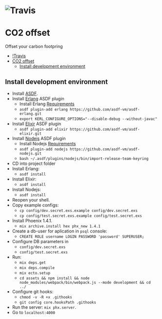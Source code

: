 ![Travis](https://travis-ci.com/markevich/co2_offset.svg?branch=master)
==========
# CO2 offset

Offset your carbon footpring

- [!Travis](#travis)
- [CO2 offset](#co2-offset)
  - [Install development environment](#install-development-environment)


## Install development environment
- Install [ASDF](https://github.com/asdf-vm/asdf).
- Install [Erlang](https://github.com/asdf-vm/asdf-erlang) ASDF plugin
  - Install Erlang [Requirements](https://github.com/asdf-vm/asdf-erlang#before-asdf-install)
  - `asdf plugin-add erlang https://github.com/asdf-vm/asdf-erlang.git`
  - `export KERL_CONFIGURE_OPTIONS="--disable-debug --without-javac"`
- Install [Elixir](https://github.com/asdf-vm/asdf-elixir) ASDF plugin
  - `asdf plugin-add elixir https://github.com/asdf-vm/asdf-elixir.git`
- Install [Nodejs](https://github.com/asdf-vm/asdf-nodejs) ASDF plugin
  - Install Nodejs [Requirements](https://github.com/asdf-vm/asdf-nodejs#requirements)
  - `asdf plugin-add nodejs https://github.com/asdf-vm/asdf-nodejs.git`
  - `bash ~/.asdf/plugins/nodejs/bin/import-release-team-keyring`
- CD into project folder
- Install Erlang:
  - `asdf install`
- Install Elixir:
  - `asdf install`
- Install Nodejs:
  - `asdf install`
- Reopen your shell.
- Copy example configs:
  - `cp config/dev.secret.exs.example config/dev.secret.exs`
  - `cp config/test.secret.exs.example config/test.secret.exs`
- Install Phoenix 1.4.1.
  - `mix archive.install hex phx_new 1.4.1`
- Create a db-user for aplication in `psql` console:
  - `CREATE ROLE username LOGIN PASSWORD 'password' SUPERUSER;`
- Configure DB parameters in
  -  `config/dev.secret.exs`
  -  `config/test.secret.exs`
- Run:
  - `mix deps.get`
  - `mix deps.compile`
  - `mix ecto.setup`
  - `cd assets && npm install && node node_modules/webpack/bin/webpack.js --mode development && cd ../`
- Configure git hooks:
  - `chmod -v -R +x .githooks`
  - `git config core.hooksPath .githooks`
- Run the server: `mix phx.server`.
- Go to `localhost:4000`
